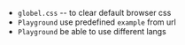 - `globel.css` -- to clear default browser css
- `Playground` use predefined `example` from url
- `Playground` be able to use different langs

